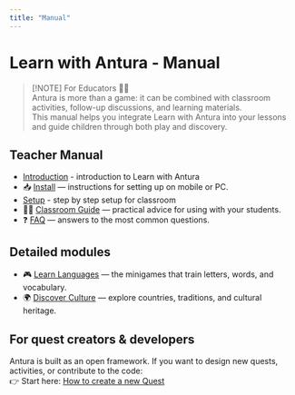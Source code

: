 ```yaml
---
title: "Manual"
---
```

# Learn with Antura - Manual

> [!NOTE] For Educators 👩‍🏫  
> Antura is more than a game: it can be combined with classroom activities, follow-up discussions, and learning materials.  
> This manual helps you integrate Learn with Antura into your lessons and guide children through both play and discovery.

## Teacher Manual

- [Introduction](./introduction.md) - introduction to Learn with Antura
- 📥 [Install](./install.md) — instructions for setting up on mobile or PC.  
- [Setup](./setup.md) - step by step setup for classroom
- 👩‍🏫 [Classroom Guide](./classroom_guide.md) — practical advice for using with your students.  
- ❓ [FAQ](./faq.md) — answers to the most common questions.

## Detailed modules

- 🎮 [Learn Languages](./learnlanguage_module.md) — the minigames that train letters, words, and vocabulary.  
- 🌍 [Discover Culture](./discover_introduction.md) — explore countries, traditions, and cultural heritage.  

## For quest creators & developers

Antura is built as an open framework. If you want to design new quests, activities, or contribute to the code:  
👉 Start here: [How to create a new Quest](../dev/quest-design/index.md)
